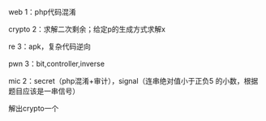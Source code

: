 web 1：php代码混淆

crypto 2：求解二次剩余；给定p的生成方式求解x

re 3：apk，复杂代码逆向

pwn 3：bit,controller,inverse

mic 2：secret（php混淆+审计），signal（连串绝对值小于正负5 的小数，根据题目应该是一串信号）

  

解出crypto一个